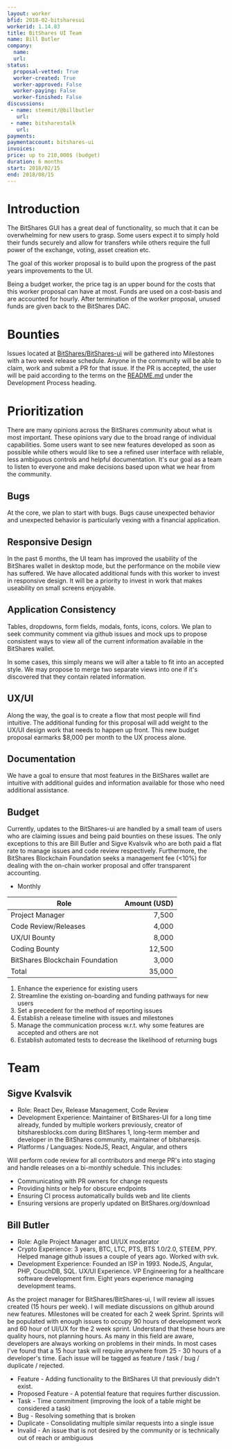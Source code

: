 ```yaml
---
layout: worker
bfid: 2018-02-bitsharesui
workerid: 1.14.83
title: BitShares UI Team
name: Bill Butler
company:
  name:
  url:
status:
  proposal-vetted: True
  worker-created: True
  worker-approved: False
  worker-paying: False
  worker-finished: False
discussions:
 - name: steemit/@billbutler
   url: 
 - name: bitsharestalk
   url: 
payments:
paymentaccount: bitshares-ui
invoices:
price: up to 210,000$ (budget)
duration: 6 months
start: 2018/02/15
end: 2018/08/15
---
```


# Introduction

The BitShares GUI has a great deal of functionality, so much that it can
be overwhelming for new users to grasp. Some users expect it to simply
hold their funds securely and allow for transfers while others require
the full power of the exchange, voting, asset creation etc.

The goal of this worker proposal is to build upon the progress of the
past years improvements to the UI.

Being a budget worker, the price tag is an upper bound for the costs
that this worker proposal can have at most. Funds are used on a
cost-basis and are accounted for hourly. After termination of the
worker proposal, unused funds are given back to the BitShares DAC.

# Bounties

Issues located at
[BitShares/BitShares-ui](https://github.com/BitShares/BitShares-ui/issues)
will be gathered into Milestones with a two week release schedule.
Anyone in the community will be able to claim, work and submit a PR for
that issue. If the PR is accepted, the user will be paid according to
the terms on the
[README.md](https://github.com/BitShares/BitShares-ui/blob/master/README.md)
under the Development Process heading.

# Prioritization

There are many opinions across the BitShares community about what is
most important. These opinions vary due to the broad range of individual
capabilities. Some users want to see new features developed as soon as
possible while others would like to see a refined user interface with
reliable, less ambiguous controls and helpful documentation. It's our
goal as a team to listen to everyone and make decisions based upon what
we hear from the community.

## Bugs

At the core, we plan to start with bugs. Bugs cause unexpected behavior
and unexpected behavior is particularly vexing with a financial
application.

## Responsive Design

In the past 6 months, the UI team has improved the usability of the
BitShares wallet in desktop mode, but the performance on the mobile view
has suffered. We have allocated additional funds with this worker to 
invest in responsive design. It will be a priority to invest in work that
makes useability on small screens enjoyable.

## Application Consistency

Tables, dropdowns, form fields, modals, fonts, icons, colors. We plan to
seek community comment via github issues and mock ups to propose
consistent ways to view all of the current information available in the
BitShares wallet.

In some cases, this simply means we will alter a table to fit into an
accepted style. We may propose to merge two separate views into one if
it's discovered that they contain related information.

## UX/UI

Along the way, the goal is to create a flow that most people will find intuitive.
The additional funding for this proposal will add weight to the UX/UI
design work that needs to happen up front. This new budget proposal earmarks
$8,000 per month to the UX process alone.

## Documentation

We have a goal to ensure that most features in the BitShares wallet are
intuitive with additional guides and information available for those who
need additional assistance.

## Budget

Currently, updates to the BitShares-ui are handled by a small team of
users who are claiming issues and being paid bounties on these issues.
The only exceptions to this are Bill Butler and Sigve Kvalsvik who are
both paid a flat rate to manage issues and code review respectively.
Furthermore, the BitShares Blockchain Foundation seeks a management fee
(<10%) for dealing with the on-chain worker proposal and offer
transparent accounting.

- Monthly

Role | Amount (USD)
--- | ---:
Project Manager | 7,500
Code Review/Releases | 4,000
UX/UI Bounty | 8,000
Coding Bounty | 12,500
BitShares Blockchain Foundation | 3,000
Total | 35,000


1. Enhance the experience for existing users
2. Streamline the existing on-boarding and funding pathways for new users
3. Set a precedent for the method of reporting issues
4. Establish a release timeline with issues and milestones
5. Manage the communication process w.r.t. why some features are accepted and others are not
6. Establish automated tests to decrease the likelihood of returning bugs

# Team

## Sigve Kvalsvik

* Role: React Dev, Release Management, Code Review
* Development Experience: Maintainer of BitShares-UI for a long time
  already, funded by multiple workers previously, creator of
  bitsharesblocks.com during BitShares 1, long-term member and developer
  in the BitShares community, maintainer of bitsharesjs.
* Platforms / Languages: NodeJS, React, Angular, and others

Will perform code review for all contributors and merge PR's into staging and handle releases on a bi-monthly schedule. This includes:

* Communicating with PR owners for change requests
* Providing hints or help for obscure endpoints
* Ensuring CI process automatically builds web and lite clients
* Ensuring versions are properly updated on BitShares.org/download

## Bill Butler

* Role: Agile Project Manager and UI/UX moderator
* Crypto Experience: 3 years, BTC, LTC, PTS, BTS 1.0/2.0, STEEM, PPY. Helped manage github issues a couple of years ago. Worked with svk.
* Development Experience: Founded an ISP in 1993. NodeJS, Angular, PHP, CouchDB, SQL. UX/UI Experience. VP Engineering for a healthcare software development firm. Eight years experience managing development teams.

As the project manager for BitShares/BitShares-ui, I will review all issues created (15 hours per week). I will mediate discussions on github around new features.
Milestones will be created for each 2 week Sprint. Sprints will be
populated with enough issues to occupy 90 hours of development work and 60 hour of UI/UX for the 2 week sprint.
Understand that these hours are quality hours, not planning hours. As many in this field are aware, developers are always working on problems in their minds. In most cases I've found that a 15 hour task will require anywhere from 25 - 30 hours of a developer's time. Each issue will be tagged as feature / task / bug / duplicate / rejected. 

* Feature - Adding functionality to the BitShares UI that previously didn't exist.
* Proposed Feature - A potential feature that requires further discussion.
* Task - Time commitment (improving the look of a table might be considered a task)
* Bug - Resolving something that is broken
* Duplicate - Consolidating multiple similar requests into a single issue
* Invalid - An issue that is not desired by the community or is technically out of reach or ambiguous
